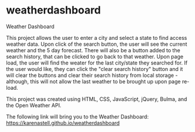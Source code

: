 # weatherdashboard

Weather Dashboard

This project allows the user to enter a city and select a state to find access weather data. Upon click of the search button, the user will see the current weather and the 5 day forecast. There will also be a button added to the search history, that can be clicked to go back to that weather. Upon page load, the user will find the weater for the last city/state they searched for. If the user would like, they can click the "clear search history" button and it will clear the buttons and clear their search history from local storage - although, this will not allow the last weather to be brought up upon page re-load.

This project was created using HTML, CSS, JavaScript, jQuery, Bulma, and the Open Weather API.

The following link will bring you to the Weather Dashboard:
https://karenastell.github.io/weatherdashboard
